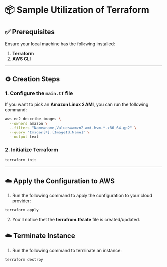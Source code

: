 # 📦 Sample Utilization of Terraform

## ✅ Prerequisites

Ensure your local machine has the following installed:

1. **Terraform**
2. **AWS CLI**

---

## ⚙️ Creation Steps

### 1. Configure the `main.tf` file

If you want to pick an **Amazon Linux 2 AMI**, you can run the following command:

```bash
aws ec2 describe-images \
  --owners amazon \
  --filters "Name=name,Values=amzn2-ami-hvm-*-x86_64-gp2" \
  --query "Images[*].[ImageId,Name]" \
  --output text
```

### 2. Initialize Terraform

```bash
terraform init
```

---

## ☁️ Apply the Configuration to AWS

1. Run the following command to apply the configuration to your cloud provider:

```bash
terraform apply
```

2. You'll notice thet the **terrafrom.tfstate** file is created/updated.

## ☁️ Terminate Instance

1. Run the following command to terminate an instance:

```bash
terraform destroy
```
